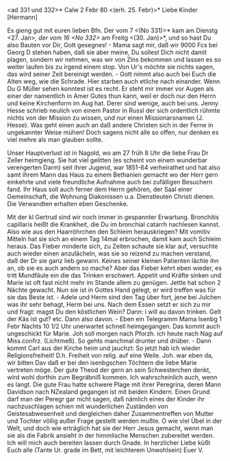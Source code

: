 <ad 331 und 332>* Calw 2 Febr 80
 <(erh. 25. Febr)>*
Liebe Kinder [Hermann]

Es gieng gut mit euren lieben Bfn. Der vom 7 <(No 331)>* kam am Dienstg <27. Jan>*, der vom 16 <No 332>* am Freitg <(30. Jan)>*, und so hast Du also Bauten vor Dir, Gott gesegnes! - Mama sagt mir, daß wir 9000 Fcs bei Georg D stehen haben, daß sie aber meine, Du sollest Dich nicht damit plagen, sondern wir nehmen, was wir von Zins bekommen und lassen es so weiter laufen bis zu irgend einem stop. Von Ur's möchte sie nichts sagen, das wird seiner Zeit bereinigt werden. - Gott nimmt also auch bei Euch die Alten weg, wie die Schrade. Hier starben auch etliche nach einander. Wenn Du G Müller sehen konntest ist es recht. Er steht mir immer vor Augen als einer der namentlich in Amer Gutes thun kann, weil er doch nur den Herrn und keine Kirchenform im Aug hat. Derer sind wenige, auch bei uns. Jenny Hesse schrieb neulich von einem Pastor in Russl der sich ordentlich rühmte nichts von der Mission zu wissen, und nur einen Missionarsnamen (J. Hesse). Was geht einen auch an daß andere Christen sich in der Ferne in ungekannter Weise mühen! Doch sagens nicht alle so offen, nur denken es viel mehre als man glauben sollte.

Unser Hauptverlust ist in Nagold, wo am 27 früh 8 Uhr die liebe Frau Dr Zeller heimgieng. Sie hat viel gelitten (es scheint von einem wunderbar verengerten Darm) seit ihrer Jugend, war 1851-64 verheirathet und hat also samt ihrem Mann das Haus zu einem Bethanien gemacht wo der Herr gern einkehrte und viele freundliche Aufnahme auch bei zufälligen Besuchern fand. Ihr Haus soll auch ferner dem Herrn gehören, der Saal einer Gemeinschaft, die Wohnung Diakonissen u.a. Dienstleuten Christi dienen. Die Verwandten erhalten eben Geschenke.

Mit der kl Gertrud sind wir noch immer in gespannter Erwartung. Bronchitis capillaris heißt die Krankheit, die Du im bronchial catarrh nachlesen kannst. Also wie aus den Haarröhrchen den Schleim herauskriegen? Mit vomitiv Mitteln hat sie sich an einem Tag 14mal erbrochen, damit kam auch Schleim heraus. Das Fieber minderte sich, zu Zeiten schaute sie klar auf, versuchte auch wieder einen anzulächeln, was sie so reizend zu machen verstand, daß der Dr sie ganz lieb gewann. Keines seiner kleinen Patienten lächle ihn an, ob sie es auch andern so mache? Aber das Fieber kehrt eben wieder, es tritt Mundfäule ein die das Trinken erschwert. Appetit und Kräfte sinken und Marie ist oft fast nicht mehr im Stande allem zu genügen. Jettle hat schon 2 Nächte gewacht. Nun sie ist in Gottes Hand gelegt, er wird treffen was für sie das Beste ist. - Adele und Herm sind den Tag über fort, jene bei Julchen was ihr sehr behagt, Herm bei uns. Nach dem Essen setzt er sich zu mir und fragt: magst Du den köstlichen Wein? Dann: i will au davon trinken. Gelt der Käs ist gut? etc. Dann also davon. - Eben ein Telegramm Mama Isenbg 1 Febr Nachts 10 1/2 Uhr unerwartet schnell heimgegangen. Das kommt auch ungeschickt für Marie. Joh soll morgen nach Pforzh. ich heute nach Nag auf Miss.confrz. (Lichtmeß). So gehts manchmal drunter und drüber. - Dann kommt Carl aus der Kirche heim und jauchzt: So jetzt hab ich wieder Religionsfreiheit! D.h. Freiheit von relig. auf eine Weile. Joh. war eben da, wir bitten Dav daß er bei den isenbgschen Töchtern die liebe Marie vertreten möge. Der gute Theod der gern an sein Schwesterchen denkt, wird wohl dorthin zum Begräbniß kommen. Ich wahrscheinlich auch, wenn es langt. Die gute Frau hatte schwere Plage mit ihrer Peregrina, deren Mann Davidson nach NZealand gegangen ist mit beiden Kindern. Einen Grund darf man der Peregr gar nicht sagen, daß nämlich eines der Kinder ihr nachzuschlagen schien mit wunderlichen Zuständen von Geistesabwesenheit und dergleichen daher Zusammentreffen von Mutter und Tochter völlig außer Frage gestellt werden mußte. O wie viel Übel in der Welt, und doch wie erträglich hat sie der Herr Jesus gemacht, wenn man sie als die Fabrik ansieht in der himmlische Menschen zubereitet werden. Ich will mich auch bereiten lassen durch Gnade. In herzlicher Liebe küßt Euch alle (Tante Ur. grade im Bett, mit leichterem Unwohlsein)
 Euer V.
